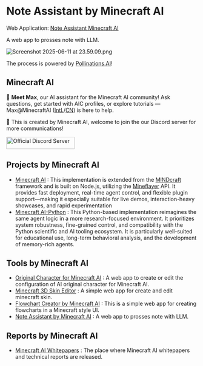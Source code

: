 # Note Assistant by Minecraft AI

Web Application: [Note Assistant Minecraft AI](https://note-assistant.vercel.app/)

A web app to prosses note with LLM.

![Screenshot 2025-06-11 at 23.59.09.png](https://s2.loli.net/2025/06/12/9latruJ83oYpsDf.png)

The process is powered by [Pollinations.AI](https://pollinations.ai/)!

## Minecraft AI

🧜 **Meet Max**, our AI assistant for the Minecraft AI community! Ask questions, get started with AIC profiles, or explore tutorials — Max@MinecraftAI ([Intl.](https://www.coze.com/s/ZmFp9aCtM/)/[CN](https://doubao.com/bot/8dV6HrwV)) is here to help.

🦾 This is created by Minecraft AI, welcome to join the our Discord server for more communications! 

<a href="https://discord.gg/RKjspnTBmb" target="_blank"><img src="https://s2.loli.net/2025/04/18/CEjdFuZYA4pKsQD.png" alt="Official Discord Server" width="180" height="32"></a>

## Projects by Minecraft AI

- [Minecraft AI](https://github.com/aeromechanic000/minecraft-ai) : This implementation is extended from the [MINDcraft](https://github.com/kolbytn/mindcraft) framework and is built on Node.js, utilizing the [Mineflayer](https://github.com/PrismarineJS/mineflayer) API. It provides fast deployment, real-time agent control, and flexible plugin support—making it especially suitable for live demos, interaction-heavy showcases, and rapid experimentation
- [Minecraft AI-Python](https://github.com/aeromechanic000/minecraft-ai-python) : This Python-based implementation reimagines the same agent logic in a more research-focused environment. It prioritizes system robustness, fine-grained control, and compatibility with
the Python scientific and AI tooling ecosystem. It is particularly well-suited for educational use, long-term
behavioral analysis, and the development of memory-rich agents.

## Tools by Minecraft AI 
- [Original Character for Minecraft AI](https://github.com/aeromechanic000/minecraft-ai-oc-creator) : A web app to create or edit the configuration of AI original character for Minecraft AI.
- [Minecraft 3D Skin Editor](https://github.com/aeromechanic000/minecraft-skin-editor-3d) : A simple web app for create and edit minecraft skin.
- [Flowchart Creator by Minecraft AI](https://github.com/aeromechanic000/flowchart-creator) : This is a simple web app for creating flowcharts in a Minecraft style UI.
- [Note Assistant by Minecraft AI](https://github.com/aeromechanic000/note-assistant) : A web app to prosses note with LLM.

## Reports by Minecraft AI
- [Minecraft AI Whitepapers](https://github.com/aeromechanic000/minecraft-ai-whitepaper) : The place where Minecraft AI whitepapers and technical reports are released.
